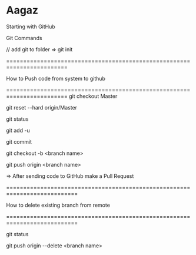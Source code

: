 Aagaz
=====
Starting with GitHub

Git Commands

// add git to folder
=> git init

========================================================================

How to Push code from system to github

========================================================================
git checkout Master

git reset --hard origin/Master

git status

git add -u

git commit

git checkout -b &lt;branch name&gt;

git push origin &lt;branch name&gt;

=> After sending code to GitHub make a Pull Request

===========================================================================

How to delete existing branch from remote

===========================================================================

git status

git push origin --delete &lt;branch name&gt;
